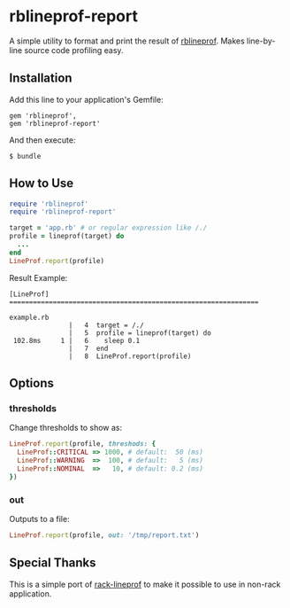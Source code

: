 # rblineprof-report

A simple utility to format and print the result of [rblineprof](https://github.com/tmm1/rblineprof).
Makes line-by-line source code profiling easy.

## Installation

Add this line to your application's Gemfile:

```
gem 'rblineprof',
gem 'rblineprof-report'
```

And then execute:

```
$ bundle
```

## How to Use

```rb
require 'rblineprof'
require 'rblineprof-report'

target = 'app.rb' # or regular expression like /./
profile = lineprof(target) do
  ...
end
LineProf.report(profile)
```

Result Example:

```
[LineProf] ===============================================================

example.rb
               |   4  target = /./
               |   5  profile = lineprof(target) do
 102.8ms     1 |   6    sleep 0.1
               |   7  end
               |   8  LineProf.report(profile)
```

## Options

### thresholds

Change thresholds to show as:

```ruby
LineProf.report(profile, threshods: {
  LineProf::CRITICAL => 1000, # default:  50 (ms)
  LineProf::WARNING  =>  100, # default:   5 (ms)
  LineProf::NOMINAL  =>   10, # default: 0.2 (ms)
})
```

### out

Outputs to a file:

```ruby
LineProf.report(profile, out: '/tmp/report.txt')
```

## Special Thanks

This is a simple port of [rack-lineprof](https://github.com/kainosnoema/rack-lineprof) to make it possible to use in non-rack application.
